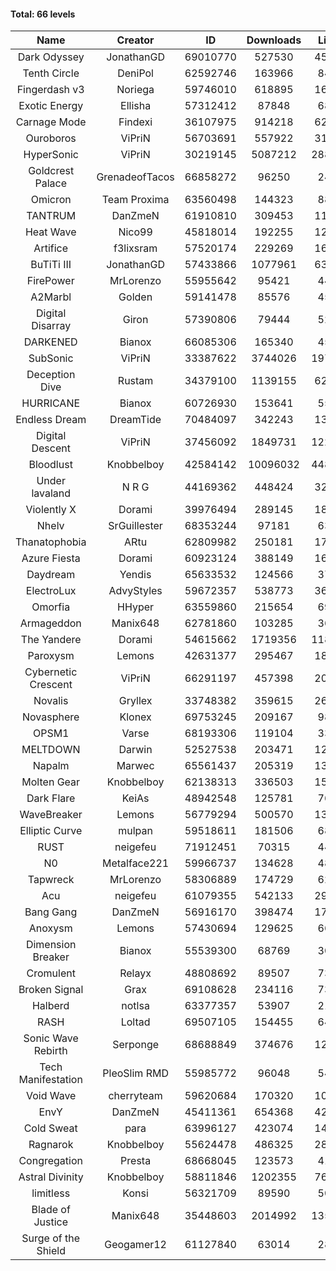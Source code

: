 #### Total: 66 levels

| Name | Creator | ID | Downloads | Likes |
|:---:|:---:|:---:|:---:|:---:|
| Dark Odyssey | JonathanGD | 69010770 | 527530 | 45096
| Tenth Circle | DeniPol | 62592746 | 163966 | 8431
| Fingerdash v3 | Noriega | 59746010 | 618895 | 16094
| Exotic Energy | Ellisha | 57312412 | 87848 | 6875
| Carnage Mode | Findexi | 36107975 | 914218 | 62309
| Ouroboros | ViPriN | 56703691 | 557922 | 31030
| HyperSonic | ViPriN | 30219145 | 5087212 | 288637
| Goldcrest Palace | GrenadeofTacos | 66858272 | 96250 | 2434
| Omicron | Team Proxima | 63560498 | 144323 | 8861
| TANTRUM | DanZmeN | 61910810 | 309453 | 11381
| Heat Wave | Nico99 | 45818014 | 192255 | 12766
| Artifice | f3lixsram | 57520174 | 229269 | 16540
| BuTiTi III | JonathanGD | 57433866 | 1077961 | 63790
| FirePower | MrLorenzo | 55955642 | 95421 | 4455
| A2Marbl | Golden | 59141478 | 85576 | 4576
| Digital Disarray | Giron | 57390806 | 79444 | 5228
| DARKENED | Bianox | 66085306 | 165340 | 4507
| SubSonic | ViPriN | 33387622 | 3744026 | 197809
| Deception Dive | Rustam | 34379100 | 1139155 | 62873
| HURRICANE | Bianox | 60726930 | 153641 | 5599
| Endless Dream | DreamTide | 70484097 | 342243 | 13850
| Digital Descent | ViPriN | 37456092 | 1849731 | 122368
| Bloodlust | Knobbelboy | 42584142 | 10096032 | 448060
| Under lavaland | N R G | 44169362 | 448424 | 32398
| Violently X | Dorami | 39976494 | 289145 | 18722
| Nhelv | SrGuillester | 68353244 | 97181 | 6344
| Thanatophobia | ARtu | 62809982 | 250181 | 17187
| Azure Fiesta | Dorami | 60923124 | 388149 | 16495
| Daydream | Yendis | 65633532 | 124566 | 3798
| ElectroLux | AdvyStyles | 59672357 | 538773 | 36814
| Omorfia | HHyper | 63559860 | 215654 | 6949
| Armageddon | Manix648 | 62781860 | 103285 | 3637
| The Yandere | Dorami | 54615662 | 1719356 | 118035
| Paroxysm | Lemons | 42631377 | 295467 | 18489
| Cybernetic Crescent | ViPriN | 66291197 | 457398 | 20053
| Novalis | Gryllex | 33748382 | 359615 | 26460
| Novasphere | Klonex | 69753245 | 209167 | 9825
| OPSM1 | Varse | 68193306 | 119104 | 3342
| MELTDOWN | Darwin | 52527538 | 203471 | 12113
| Napalm | Marwec | 65561437 | 205319 | 13255
| Molten Gear | Knobbelboy | 62138313 | 336503 | 15058
| Dark Flare | KeiAs | 48942548 | 125781 | 7684
| WaveBreaker | Lemons | 56779294 | 500570 | 13354
| Elliptic Curve | mulpan | 59518611 | 181506 | 6807
| RUST | neigefeu | 71912451 | 70315 | 4484
| N0 | Metalface221 | 59966737 | 134628 | 4819
| Tapwreck | MrLorenzo | 58306889 | 174729 | 6231
| Acu | neigefeu | 61079355 | 542133 | 29768
| Bang Gang | DanZmeN | 56916170 | 398474 | 17460
| Anoxysm | Lemons | 57430694 | 129625 | 6608
| Dimension Breaker | Bianox | 55539300 | 68769 | 3079
| Cromulent | Relayx | 48808692 | 89507 | 7338
| Broken Signal | Grax | 69108628 | 234116 | 7368
| Halberd | notlsa | 63377357 | 53907 | 2107
| RASH | Loltad | 69507105 | 154455 | 6428
| Sonic Wave Rebirth | Serponge | 68688849 | 374676 | 12050
| Tech Manifestation | PleoSlim RMD | 55985772 | 96048 | 5470
| Void Wave | cherryteam | 59620684 | 170320 | 10112
| EnvY | DanZmeN | 45411361 | 654368 | 42472
| Cold Sweat | para | 63996127 | 423074 | 14176
| Ragnarok | Knobbelboy | 55624478 | 486325 | 28796
| Congregation | Presta | 68668045 | 123573 | 4195
| Astral Divinity | Knobbelboy | 58811846 | 1202355 | 76730
| limitless | Konsi | 56321709 | 89590 | 5010
| Blade of Justice | Manix648 | 35448603 | 2014992 | 135816
| Surge of the Shield | Geogamer12 | 61127840 | 63014 | 2873
